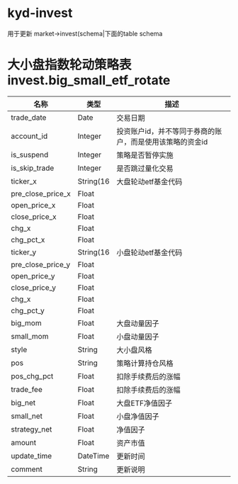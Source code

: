 # kyd-invest
用于更新 market->invest(schema|下面的table schema
# 大小盘指数轮动策略表 invest.big_small_etf_rotate
|名称|类型|描述|
|---	|---	|---	|
|trade_date|Date|交易日期|
|account_id|Integer| 投资账户id，并不等同于券商的账户，而是使用该策略的资金id
|is_suspend|Integer| 策略是否暂停实施
|is_skip_trade|Integer| 是否跳过量化交易
|ticker_x|String(16| 大盘轮动etf基金代码|
|pre_close_price_x|Float|
|open_price_x|Float|
|close_price_x|Float|
|chg_x|Float|
|chg_pct_x|Float|
|ticker_y|String(16|小盘轮动etf基金代码|
|pre_close_price_y|Float|
|open_price_y|Float|
|close_price_y|Float|
|chg_x|Float|
|chg_pct_y|Float|
|big_mom|Float|大盘动量因子
|small_mom|Float|小盘动量因子
|style|String|大小盘风格 | 
|pos|String| 策略计算持仓风格
|pos_chg_pct|Float|  扣除手续费后的涨幅
|trade_fee|Float|  扣除手续费后的涨幅
|big_net|Float|  大盘ETF净值因子
|small_net|Float| 小盘净值因子
|strategy_net|Float|  净值因子
|amount|Float|  资产市值
|update_time|DateTime|   更新时间
|comment|String|   更新说明
